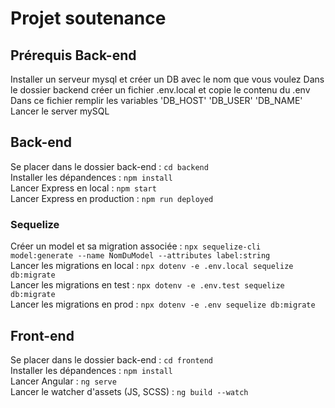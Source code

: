 # Projet soutenance

## Prérequis Back-end 
Installer un serveur mysql et créer un DB avec le nom que vous voulez 
Dans le dossier backend créer un fichier .env.local et copie le contenu du .env 
Dans ce fichier remplir les variables 'DB_HOST' 'DB_USER' 'DB_NAME'
Lancer le server mySQL 


## Back-end
Se placer dans le dossier back-end : `cd backend`\
Installer les dépandences : `npm install`\
Lancer Express en local : `npm start`\
Lancer Express en production : `npm run deployed`

### Sequelize
Créer un model et sa migration associée : `npx sequelize-cli model:generate --name NomDuModel --attributes label:string`\
Lancer les migrations en local : `npx dotenv -e .env.local sequelize db:migrate`\
Lancer les migrations en test : `npx dotenv -e .env.test sequelize db:migrate`\
Lancer les migrations en prod : `npx dotenv -e .env sequelize db:migrate`

## Front-end
Se placer dans le dossier back-end : `cd frontend`\
Installer les dépandences : `npm install`\
Lancer Angular : `ng serve`\
Lancer le watcher d'assets (JS, SCSS) : `ng build --watch`
